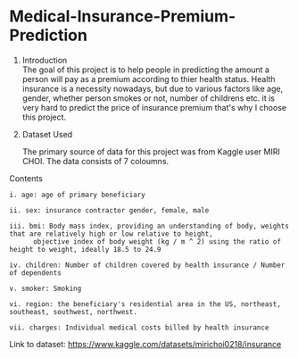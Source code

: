 # Medical-Insurance-Premium-Prediction

1. Introduction                                                                                                                                                             
  The goal of this project is to help people in predicting the amount a person will pay as a premium according to thier health status. Health insurance is a necessity     nowadays, but due to various factors like age, gender, whether person smokes or not, number of childrens etc. it is very hard to predict the price of insurance premium   that's why I choose this project.
  
  
2. Dataset Used 

   The primary source of data for this project was from Kaggle user MIRI CHOI. The data consists of 7 coloumns.
 
 Contents 


    i. age: age of primary beneficiary

    ii. sex: insurance contractor gender, female, male

    iii. bmi: Body mass index, providing an understanding of body, weights that are relatively high or low relative to height,
          objective index of body weight (kg / m ^ 2) using the ratio of height to weight, ideally 18.5 to 24.9
  
    iv. children: Number of children covered by health insurance / Number of dependents

    v. smoker: Smoking

    vi. region: the beneficiary's residential area in the US, northeast, southeast, southwest, northwest.

    vii. charges: Individual medical costs billed by health insurance

Link to dataset: https://www.kaggle.com/datasets/mirichoi0218/insurance 
  
